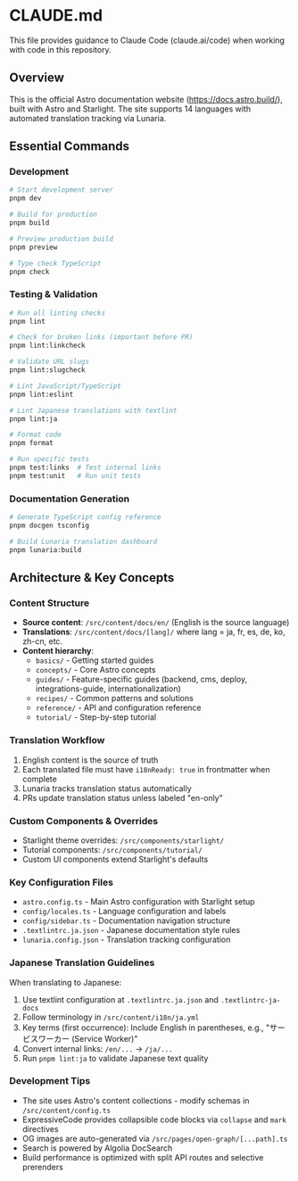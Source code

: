 # CLAUDE.md

This file provides guidance to Claude Code (claude.ai/code) when working with code in this repository.

## Overview

This is the official Astro documentation website (https://docs.astro.build/), built with Astro and Starlight. The site supports 14 languages with automated translation tracking via Lunaria.

## Essential Commands

### Development
```bash
# Start development server
pnpm dev

# Build for production
pnpm build

# Preview production build
pnpm preview

# Type check TypeScript
pnpm check
```

### Testing & Validation
```bash
# Run all linting checks
pnpm lint

# Check for broken links (important before PR)
pnpm lint:linkcheck

# Validate URL slugs
pnpm lint:slugcheck

# Lint JavaScript/TypeScript
pnpm lint:eslint

# Lint Japanese translations with textlint
pnpm lint:ja

# Format code
pnpm format

# Run specific tests
pnpm test:links  # Test internal links
pnpm test:unit   # Run unit tests
```

### Documentation Generation
```bash
# Generate TypeScript config reference
pnpm docgen tsconfig

# Build Lunaria translation dashboard
pnpm lunaria:build
```

## Architecture & Key Concepts

### Content Structure
- **Source content**: `/src/content/docs/en/` (English is the source language)
- **Translations**: `/src/content/docs/[lang]/` where lang = ja, fr, es, de, ko, zh-cn, etc.
- **Content hierarchy**:
  - `basics/` - Getting started guides
  - `concepts/` - Core Astro concepts
  - `guides/` - Feature-specific guides (backend, cms, deploy, integrations-guide, internationalization)
  - `recipes/` - Common patterns and solutions
  - `reference/` - API and configuration reference
  - `tutorial/` - Step-by-step tutorial

### Translation Workflow
1. English content is the source of truth
2. Each translated file must have `i18nReady: true` in frontmatter when complete
3. Lunaria tracks translation status automatically
4. PRs update translation status unless labeled "en-only"

### Custom Components & Overrides
- Starlight theme overrides: `/src/components/starlight/`
- Tutorial components: `/src/components/tutorial/`
- Custom UI components extend Starlight's defaults

### Key Configuration Files
- `astro.config.ts` - Main Astro configuration with Starlight setup
- `config/locales.ts` - Language configuration and labels
- `config/sidebar.ts` - Documentation navigation structure
- `.textlintrc.ja.json` - Japanese documentation style rules
- `lunaria.config.json` - Translation tracking configuration

### Japanese Translation Guidelines
When translating to Japanese:
1. Use textlint configuration at `.textlintrc.ja.json` and `.textlintrc-ja-docs`
2. Follow terminology in `/src/content/i18n/ja.yml`
3. Key terms (first occurrence): Include English in parentheses, e.g., "サービスワーカー (Service Worker)"
4. Convert internal links: `/en/...` → `/ja/...`
5. Run `pnpm lint:ja` to validate Japanese text quality

### Development Tips
- The site uses Astro's content collections - modify schemas in `/src/content/config.ts`
- ExpressiveCode provides collapsible code blocks via `collapse` and `mark` directives
- OG images are auto-generated via `/src/pages/open-graph/[...path].ts`
- Search is powered by Algolia DocSearch
- Build performance is optimized with split API routes and selective prerenders